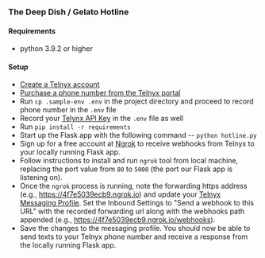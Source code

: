 ### The Deep Dish / Gelato Hotline

#### Requirements

- python 3.9.2 or higher

#### Setup

- [Create a Telnyx account](https://telnyx.com/sign-up)
- [Purchase a phone number from the Telnyx portal](https://portal.telnyx.com/#/app/numbers/buy-numbers)
- Run `cp .sample-env .env` in the project directory and proceed to record phone number in the `.env` file
- Record your [Telynx API Key](https://portal.telnyx.com/#/app/api-keys) in the `.env` file as well
- Run `pip install -r requirements`
- Start up the Flask app with the following command -- `python hotline.py`
- Sign up for a free account at [Ngrok](https://ngrok.com/) to receive webhooks from Telnyx to your locally running Flask app.
- Follow instructions to install and run `ngrok` tool from local machine, replacing the port value from `80` to `5000` (the port our Flask app is listening on).
- Once the `ngrok` process is running, note the forwarding https address (e.g., https://4f7e5039ecb9.ngrok.io) and update your [Telnyx Messaging Profile](https://portal.telnyx.com/#/app/messaging). Set the Inbound Settings to "Send a webhook to this URL" with the recorded forwarding url along with the webhooks path appended (e.g., https://4f7e5039ecb9.ngrok.io/webhooks).
- Save the changes to the messaging profile. You should now be able to send texts to your Telnyx phone number and receive a response from the locally running Flask app.
